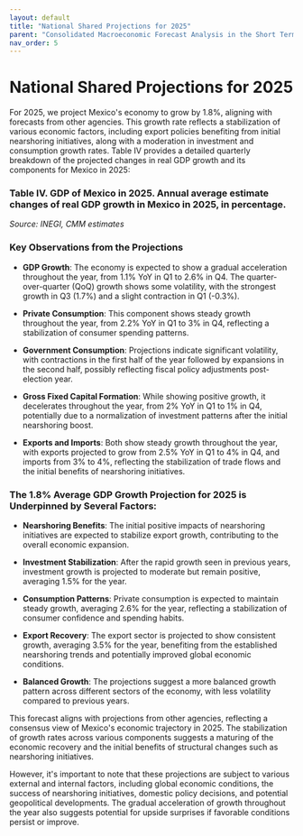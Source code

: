 ```yaml
---
layout: default
title: "National Shared Projections for 2025"
parent: "Consolidated Macroeconomic Forecast Analysis in the Short Term"
nav_order: 5
---
```


# National Shared Projections for 2025

For 2025, we project Mexico's economy to grow by 1.8%, aligning with forecasts from other agencies. This growth rate reflects a stabilization of various economic factors, including export policies benefiting from initial nearshoring initiatives, along with a moderation in investment and consumption growth rates. Table IV provides a detailed quarterly breakdown of the projected changes in real GDP growth and its components for Mexico in 2025:

### Table IV. GDP of Mexico in 2025. Annual average estimate changes of real GDP growth in Mexico in 2025, in percentage.

*Source: INEGI, CMM estimates*

### Key Observations from the Projections

- **GDP Growth**: The economy is expected to show a gradual acceleration throughout the year, from 1.1% YoY in Q1 to 2.6% in Q4. The quarter-over-quarter (QoQ) growth shows some volatility, with the strongest growth in Q3 (1.7%) and a slight contraction in Q1 (-0.3%).

- **Private Consumption**: This component shows steady growth throughout the year, from 2.2% YoY in Q1 to 3% in Q4, reflecting a stabilization of consumer spending patterns.

- **Government Consumption**: Projections indicate significant volatility, with contractions in the first half of the year followed by expansions in the second half, possibly reflecting fiscal policy adjustments post-election year.

- **Gross Fixed Capital Formation**: While showing positive growth, it decelerates throughout the year, from 2% YoY in Q1 to 1% in Q4, potentially due to a normalization of investment patterns after the initial nearshoring boost.

- **Exports and Imports**: Both show steady growth throughout the year, with exports projected to grow from 2.5% YoY in Q1 to 4% in Q4, and imports from 3% to 4%, reflecting the stabilization of trade flows and the initial benefits of nearshoring initiatives.

### The 1.8% Average GDP Growth Projection for 2025 is Underpinned by Several Factors:

- **Nearshoring Benefits**: The initial positive impacts of nearshoring initiatives are expected to stabilize export growth, contributing to the overall economic expansion.

- **Investment Stabilization**: After the rapid growth seen in previous years, investment growth is projected to moderate but remain positive, averaging 1.5% for the year.

- **Consumption Patterns**: Private consumption is expected to maintain steady growth, averaging 2.6% for the year, reflecting a stabilization of consumer confidence and spending habits.

- **Export Recovery**: The export sector is projected to show consistent growth, averaging 3.5% for the year, benefiting from the established nearshoring trends and potentially improved global economic conditions.

- **Balanced Growth**: The projections suggest a more balanced growth pattern across different sectors of the economy, with less volatility compared to previous years.

This forecast aligns with projections from other agencies, reflecting a consensus view of Mexico's economic trajectory in 2025. The stabilization of growth rates across various components suggests a maturing of the economic recovery and the initial benefits of structural changes such as nearshoring initiatives.

However, it's important to note that these projections are subject to various external and internal factors, including global economic conditions, the success of nearshoring initiatives, domestic policy decisions, and potential geopolitical developments. The gradual acceleration of growth throughout the year also suggests potential for upside surprises if favorable conditions persist or improve.

